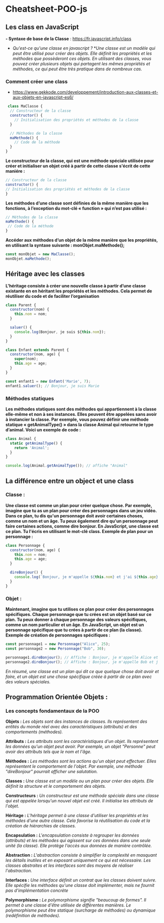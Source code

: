 # Cheatsheet-POO-js

## Les class en JavaScript

**- Syntaxe de base de la Classe** : https://fr.javascript.info/class

- *Qu'est-ce qu'une classe en javascript ?*
**Une classe est un modèle qui peut être utilisé pour créer des objets. Elle définit les propriétés et les méthodes que possèderont ces objets. En utilisant des classes, vous pouvez créer plusieurs objets qui partagent les mêmes propriétés et méthodes, ce qui peut être très pratique dans de nombreux cas.*

### Comment créer une class 

- https://www.gekkode.com/developpement/introduction-aux-classes-et-aux-objets-en-javascript-es6/

``` javascript
 class MaClasse {
  // Constructeur de la classe
  constructor() {
    // Initialisation des propriétés et méthodes de la classe
  }

  // Méthodes de la classe
  maMethode() {
    // Code de la méthode
  }
}
```
**Le constructeur de la classe, qui est une méthode spéciale utilisée pour créer et initialiser un objet créé à partir de cette classe s'écrit de cette maniére :**

``` javascript
// Constructeur de la classe
constructor() {
// Initialisation des propriétés et méthodes de la classe
}
```

**Les méthodes d’une classe sont définies de la même manière que les fonctions, à l’exception du mot-clé « function » qui n’est pas utilisé :**

``` javascript
// Méthodes de la classe
maMethode() {
 // Code de la méthode
}
```

**Accéder aux méthodes d’un objet de la même manière que les propriétés, en utilisant la syntaxe suivante : monObjet.maMethode();**

``` javascript
const monObjet = new MaClasse();
monObjet.maMethode();
```

## Héritage avec les classes

**L'héritage consiste à créer une nouvelle classe à partir d’une classe existante en en héritant les propriétés et les méthodes. Cela permet de réutiliser du code et de faciliter l’organisation**


``` javascript
class Parent {
  constructor(nom) {
    this.nom = nom;
  }

  saluer() {
    console.log(Bonjour, je suis ${this.nom});
  }
}

class Enfant extends Parent {
  constructor(nom, age) {
    super(nom);
    this.age = age;
  }
}

const enfant1 = new Enfant('Marie', 7);
enfant1.saluer(); // Bonjour, je suis Marie
```

### Méthodes statiques

**Les méthodes statiques sont des méthodes qui appartiennent à la classe elle-même et non à ses instances. Elles peuvent être appelées sans avoir à instancier la classe. Par exemple, vous pouvez définir une méthode statique « getAnimalType() » dans la classe Animal qui retourne le type d’animal. Voici un exemple de code :** 

``` javascript
class Animal {
  static getAnimalType() {
    return 'Animal';
  }
}

console.log(Animal.getAnimalType()); // affiche "Animal"
```


## La différence entre un object et une class

### Classe :

**Une classe est comme un plan pour créer quelque chose. Par exemple, imagine que tu as un plan pour créer des personnages dans un jeu vidéo.
Dans ce plan, tu dis qu'un personnage doit avoir certaines choses, comme un nom et un âge. Tu peux également dire qu'un personnage peut faire certaines actions, comme dire bonjour.
En JavaScript, une classe est ce plan. Tu l'écris en utilisant le mot-clé class.
Exemple de plan pour un personnage :**

``` javascript
class Personnage {
  constructor(nom, age) {
    this.nom = nom;
    this.age = age;
  }

  direBonjour() {
    console.log(`Bonjour, je m'appelle ${this.nom} et j'ai ${this.age} ans.`);
  }
}
```


### Objet : 

**Maintenant, imagine que tu utilises ce plan pour créer des personnages spécifiques. Chaque personnage que tu crées est un objet basé sur ce plan.
Tu peux donner à chaque personnage des valeurs spécifiques, comme un nom particulier et un âge.
En JavaScript, un objet est un personnage spécifique que tu crées à partir de ce plan (la classe).
Exemple de création de personnages spécifiques :**

``` javascript
const personnage1 = new Personnage("Alice", 25);
const personnage2 = new Personnage("Bob", 30);

personnage1.direBonjour(); // Affiche : Bonjour, je m'appelle Alice et j'ai 25 ans.
personnage2.direBonjour(); // Affiche : Bonjour, je m'appelle Bob et j'ai 30 ans.
```

*En résumé, une classe est un plan qui dit ce que quelque chose doit avoir et faire, et un objet est une chose spécifique créée à partir de ce plan avec des valeurs spéciales.*


## Programmation Orientée Objets :

### Les concepts fondamentaux de la POO

**Objets :**
*Les objets sont des instances de classes. Ils représentent des entités du monde réel avec des caractéristiques (attributs) et des comportements (méthodes).*

**Attributs :**
*Les attributs sont les caractéristiques d'un objet. Ils représentent les données qu'un objet peut avoir. Par exemple, un objet "Personne" peut avoir des attributs tels que le nom et l'âge.*

**Méthodes :**
*Les méthodes sont les actions qu'un objet peut effectuer. Elles représentent le comportement de l'objet. Par exemple, une méthode "direBonjour" pourrait afficher une salutation.*

**Classes :**
*Une classe est un modèle ou un plan pour créer des objets. Elle définit la structure et le comportement des objets.*

**Constructeurs :**
*Un constructeur est une méthode spéciale dans une classe qui est appelée lorsqu'un nouvel objet est créé. Il initialise les attributs de l'objet.*

**Héritage :**
*L'héritage permet à une classe d'utiliser les propriétés et les méthodes d'une autre classe. Cela favorise la réutilisation du code et la création de hiérarchies de classes.*

**Encapsulation :**
*L'encapsulation consiste à regrouper les données (attributs) et les méthodes qui agissent sur ces données dans une seule unité (la classe). Elle protège l'accès aux données de manière contrôlée.*

**Abstraction :**
*L'abstraction consiste à simplifier la complexité en masquant les détails inutiles et en exposant uniquement ce qui est nécessaire. Les classes abstraites et les interfaces sont des moyens de réaliser l'abstraction.*

**Interfaces :**
*Une interface définit un contrat que les classes doivent suivre. Elle spécifie les méthodes qu'une classe doit implémenter, mais ne fournit pas d'implémentation concrète*

**Polymorphisme :**
*Le polymorphisme signifie "beaucoup de formes". Il permet à une classe d'être utilisée de différentes manières. Le polymorphisme peut être statique (surcharge de méthodes) ou dynamique (redéfinition de méthodes).*